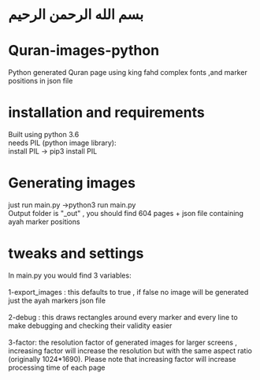 # بسم الله الرحمن الرحيم
# Quran-images-python
Python generated Quran page using king fahd complex fonts ,and marker positions in json file
# installation and requirements
Built using python 3.6<br>
needs PIL (python image library):<br>
install PIL -> pip3 install PIL
# Generating images
just run main.py ->python3 run main.py<br>
Output folder is "_out" , you should find 604 pages + json file containing ayah marker positions

# tweaks and settings
In main.py you would find 3 variables: <br><br>
1-export_images : this defaults to true , if false no image will be generated just the ayah markers json file<br><br>
2-debug : this draws rectangles around every marker and every line to make debugging and checking their validity easier<br><br>
3-factor: the resolution factor of generated images for larger screens , increasing factor will increase the resolution but with the same aspect ratio (originally 1024*1690).
Please note that increasing factor will increase processing time of each page



